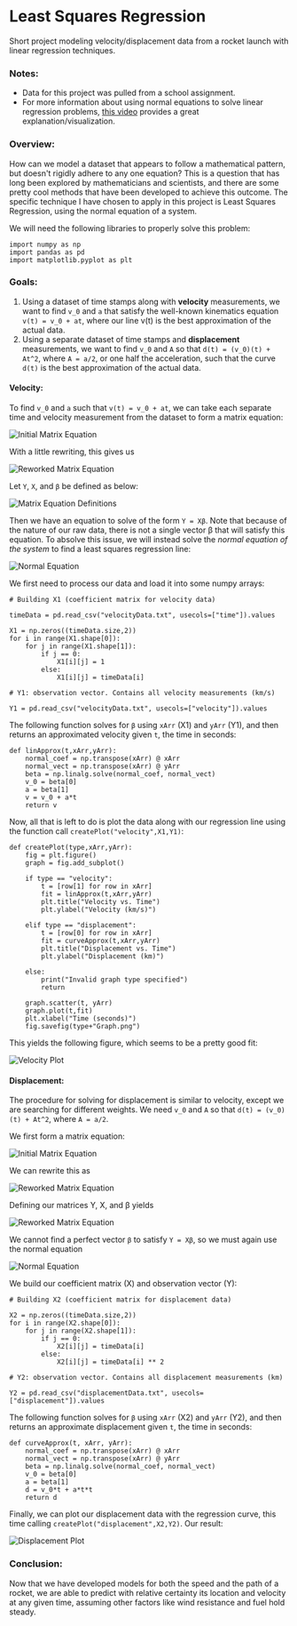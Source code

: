 # Least Squares Regression
Short project modeling velocity/displacement data from a rocket launch with linear regression techniques.

### Notes:
- Data for this project was pulled from a school assignment.
- For more information about using normal equations to solve linear regression problems, [this video](https://www.youtube.com/results?search_query=linear+regression+with+normal+equation) provides a great explanation/visualization.

### Overview:
How can we model a dataset that appears to follow a mathematical pattern, but doesn't rigidly adhere to any one equation? This is a question that has long been explored by mathematicians and scientists, and there are some pretty cool methods that have been developed to achieve this outcome. The specific technique I have chosen to apply in this project is Least Squares Regression, using the normal equation of a system.

We will need the following libraries to properly solve this problem:

```
import numpy as np
import pandas as pd
import matplotlib.pyplot as plt
```

### Goals: 
1. Using a dataset of time stamps along with **velocity** measurements, we want to find `v_0` and `a` that satisfy the well-known kinematics equation `v(t) = v_0 + at`, where our line v(t) is the best approximation of the actual data.
2. Using a separate dataset of time stamps and **displacement** measurements, we want to find `v_0` and `A` so that `d(t) = (v_0)(t) + At^2`, where `A = a/2`, or one half the acceleration, such that the curve `d(t)` is the best approximation of the actual data.

#### Velocity:

To find `v_0` and `a` such that `v(t) = v_0 + at`, we can take each separate time and velocity measurement from the dataset to form a matrix equation: 

![Initial Matrix Equation](https://github.com/spencermyoung513/Least-Squares-Regression/blob/main/Matrix%20Images/Matrices1.PNG)

With a little rewriting, this gives us

![Reworked Matrix Equation](https://github.com/spencermyoung513/Least-Squares-Regression/blob/main/Matrix%20Images/Matrices2.PNG)

Let `Y`, `X`, and `β` be defined as below:

![Matrix Equation Definitions](https://github.com/spencermyoung513/Least-Squares-Regression/blob/main/Matrix%20Images/Matrices3.PNG)

Then we have an equation to solve of the form `Y = Xβ`. Note that because of the nature of our raw data, there is not a single vector β that will satisfy this equation. To absolve this issue, we will instead solve the *normal equation of the system* to find a least squares regression line:

![Normal Equation](https://github.com/spencermyoung513/Least-Squares-Regression/blob/main/Matrix%20Images/NormalEq1.PNG)

We first need to process our data and load it into some numpy arrays:

```
# Building X1 (coefficient matrix for velocity data)

timeData = pd.read_csv("velocityData.txt", usecols=["time"]).values

X1 = np.zeros((timeData.size,2))
for i in range(X1.shape[0]):
	for j in range(X1.shape[1]):
		if j == 0:
			X1[i][j] = 1
		else:	
			X1[i][j] = timeData[i]

# Y1: observation vector. Contains all velocity measurements (km/s)

Y1 = pd.read_csv("velocityData.txt", usecols=["velocity"]).values
```

The following function solves for `β` using `xArr` (X1) and `yArr` (Y1), and then returns an approximated velocity given `t`, the time in seconds:

```
def linApprox(t,xArr,yArr): 
	normal_coef = np.transpose(xArr) @ xArr
	normal_vect = np.transpose(xArr) @ yArr
	beta = np.linalg.solve(normal_coef, normal_vect) 
	v_0 = beta[0]
	a = beta[1]
	v = v_0 + a*t
	return v
```

Now, all that is left to do is plot the data along with our regression line using the function call `createPlot("velocity",X1,Y1)`:

```
def createPlot(type,xArr,yArr):
	fig = plt.figure()
	graph = fig.add_subplot()
	
	if type == "velocity":	
		t = [row[1] for row in xArr]
		fit = linApprox(t,xArr,yArr)
		plt.title("Velocity vs. Time")
		plt.ylabel("Velocity (km/s)")

	elif type == "displacement":
		t = [row[0] for row in xArr]
		fit = curveApprox(t,xArr,yArr)
		plt.title("Displacement vs. Time")
		plt.ylabel("Displacement (km)")

	else:
		print("Invalid graph type specified")
		return
	
	graph.scatter(t, yArr)
	graph.plot(t,fit)
	plt.xlabel("Time (seconds)")
	fig.savefig(type+"Graph.png")
 ```
This yields the following figure, which seems to be a pretty good fit:

![Velocity Plot](https://github.com/spencermyoung513/Least-Squares-Regression/blob/main/velocityGraph.png)

#### Displacement:

The procedure for solving for displacement is similar to velocity, except we are searching for different weights. We need `v_0` and `A` so that `d(t) = (v_0)(t) + At^2`, where `A = a/2`.

We first form a matrix equation:

![Initial Matrix Equation](https://github.com/spencermyoung513/Least-Squares-Regression/blob/main/Matrix%20Images/Matrices4.PNG)

We can rewrite this as

![Reworked Matrix Equation](https://github.com/spencermyoung513/Least-Squares-Regression/blob/main/Matrix%20Images/Matrices5.PNG)

Defining our matrices Y, X, and β yields

![Reworked Matrix Equation](https://github.com/spencermyoung513/Least-Squares-Regression/blob/main/Matrix%20Images/Matrices6.PNG)

We cannot find a perfect vector `β` to satisfy `Y = Xβ`, so we must again use the normal equation 

![Normal Equation](https://github.com/spencermyoung513/Least-Squares-Regression/blob/main/Matrix%20Images/NormalEq1.PNG)

We build our coefficient matrix (X) and observation vector (Y):

```
# Building X2 (coefficient matrix for displacement data)

X2 = np.zeros((timeData.size,2))
for i in range(X2.shape[0]):
	for j in range(X2.shape[1]):
		if j == 0:
			X2[i][j] = timeData[i]
		else:
			X2[i][j] = timeData[i] ** 2

# Y2: observation vector. Contains all displacement measurements (km)

Y2 = pd.read_csv("displacementData.txt", usecols=["displacement"]).values
```
The following function solves for `β` using `xArr` (X2) and `yArr` (Y2), and then returns an approximate displacement given `t`, the time in seconds:

```
def curveApprox(t, xArr, yArr):
	normal_coef = np.transpose(xArr) @ xArr  
	normal_vect = np.transpose(xArr) @ yArr
	beta = np.linalg.solve(normal_coef, normal_vect)
	v_0 = beta[0]
	a = beta[1]	
	d = v_0*t + a*t*t
	return d
```

Finally, we can plot our displacement data with the regression curve, this time calling `createPlot("displacement",X2,Y2)`. Our result:

![Displacement Plot](https://github.com/spencermyoung513/Least-Squares-Regression/blob/main/displacementGraph.png)

### Conclusion:

Now that we have developed models for both the speed and the path of a rocket, we are able to predict with relative certainty its location and velocity at any given time, assuming other factors like wind resistance and fuel hold steady.
